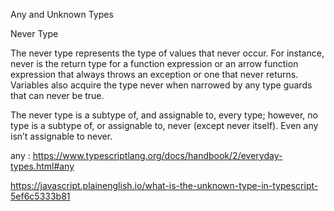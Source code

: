 Any and Unknown Types



Never Type

The never type represents the type of values that never occur. For instance, never is the return type for a function expression or an arrow function expression that always throws an exception or one that never returns. Variables also acquire the type never when narrowed by any type guards that can never be true.

The never type is a subtype of, and assignable to, every type; however, no type is a subtype of, or assignable to, never (except never itself). Even any isn’t assignable to never.


any : https://www.typescriptlang.org/docs/handbook/2/everyday-types.html#any


https://javascript.plainenglish.io/what-is-the-unknown-type-in-typescript-5ef6c5333b81